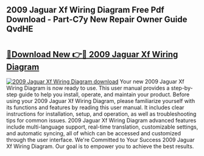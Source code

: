 ## 2009 Jaguar Xf Wiring Diagram Free Pdf Download - Part-C7y New Repair Owner Guide QvdHE

# <h2><a href="http://dfq9yh.blite.top/?on=2009+Jaguar+Xf+Wiring+Diagram">🔗Download New 👉🔴 2009 Jaguar Xf Wiring Diagram</a></h2>

[![2009 Jaguar Xf Wiring Diagram download](https://i.imgur.com/lujVjoI.png)](http://dfq9yh.blite.top/?on=2009+Jaguar+Xf+Wiring+Diagram)
Your new 2009 Jaguar Xf Wiring Diagram is now ready to use. This user manual provides a step-by-step guide to help you install, operate, and maintain your product. Before using your 2009 Jaguar Xf Wiring Diagram, please familiarize yourself with its functions and features by reading this user manual. It includes clear instructions for installation, setup, and operation, as well as troubleshooting tips for common issues. 2009 Jaguar Xf Wiring Diagram advanced features include multi-language support, real-time translation, customizable settings, and automatic syncing, all of which can be accessed and customized through the user interface. We're Committed to Your Success 2009 Jaguar Xf Wiring Diagram. Our goal is to empower you to achieve the best results.
